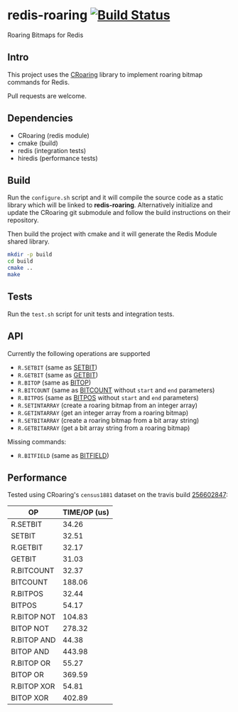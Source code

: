 redis-roaring [![Build Status](https://travis-ci.org/aviggiano/redis-roaring.svg?branch=master)](https://travis-ci.org/aviggiano/redis-roaring)
===========
Roaring Bitmaps for Redis

## Intro

This project uses the [CRoaring](https://github.com/RoaringBitmap/CRoaring) library to implement roaring bitmap commands for Redis.

Pull requests are welcome.

## Dependencies

- CRoaring (redis module)
- cmake (build)
- redis (integration tests)
- hiredis (performance tests)

## Build

Run the `configure.sh` script and it will compile the source code as a static library which will be linked to **redis-roaring**. Alternatively initialize and update the CRoaring git submodule and follow the build instructions on their repository.

Then build the project with cmake and it will generate the Redis Module shared library.

```bash
mkdir -p build
cd build
cmake ..
make
```

## Tests

Run the `test.sh` script for unit tests and integration tests.

## API

Currently the following operations are supported

- `R.SETBIT` (same as [SETBIT](https://redis.io/commands/setbit))
- `R.GETBIT` (same as [GETBIT](https://redis.io/commands/getbit))
- `R.BITOP` (same as [BITOP](https://redis.io/commands/bitop))
- `R.BITCOUNT` (same as [BITCOUNT](https://redis.io/commands/bitcount) without `start` and `end` parameters)
- `R.BITPOS` (same as [BITPOS](https://redis.io/commands/bitpos) without `start` and `end` parameters)
- `R.SETINTARRAY` (create a roaring bitmap from an integer array)
- `R.GETINTARRAY` (get an integer array from a roaring bitmap)
- `R.SETBITARRAY` (create a roaring bitmap from a bit array string)
- `R.GETBITARRAY` (get a bit array string from a roaring bitmap)

Missing commands:

- `R.BITFIELD` (same as [BITFIELD](https://redis.io/commands/bitfield))

## Performance

Tested using CRoaring's `census1881` dataset on the travis build [256602847](https://travis-ci.org/aviggiano/redis-roaring/builds/256602847):

|           OP | TIME/OP (us) |
| ------------ | ------------ |
|     R.SETBIT |        34.26 |
|       SETBIT |        32.51 |
|     R.GETBIT |        32.17 |
|       GETBIT |        31.03 |
|   R.BITCOUNT |        32.37 |
|     BITCOUNT |       188.06 |
|     R.BITPOS |        32.44 |
|       BITPOS |        54.17 |
|  R.BITOP NOT |       104.83 |
|    BITOP NOT |       278.32 |
|  R.BITOP AND |        44.38 |
|    BITOP AND |       443.98 |
|   R.BITOP OR |        55.27 |
|     BITOP OR |       369.59 |
|  R.BITOP XOR |        54.81 |
|    BITOP XOR |       402.89 |
